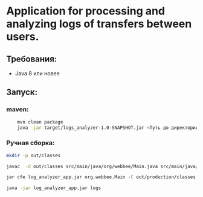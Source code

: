 #  Application for processing and analyzing logs of transfers between users.

## Требования:
- Java 8 или новее

## Запуск:

### maven:

``` bash    
    mvn clean package
    java -jar target/logs_analyzer-1.0-SNAPSHOT.jar <Путь до директории с логами>
```

### Ручная сборка:
```bash
mkdir -p out/classes

javac  -d out/classes src/main/java/org/webbee/Main.java src/main/java/org/webbee/model/*.java src/main/java/org/webbee/services/*.java src/main/java/org/webbee/exceptions/*.java

jar cfe log_analyzer_app.jar org.webbee.Main -C out/production/classes .

java -jar log_analyzer_app.jar logs